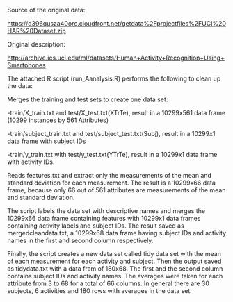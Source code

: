 Source of the original data: 

  https://d396qusza40orc.cloudfront.net/getdata%2Fprojectfiles%2FUCI%20HAR%20Dataset.zip

Original description: 

 http://archive.ics.uci.edu/ml/datasets/Human+Activity+Recognition+Using+Smartphones

The attached R script (run_Aanalysis.R) performs the following to clean up the data:
      
Merges the training and test sets to create one data set: 

  -train/X_train.txt and test/X_test.txt(XTrTe), result in a 10299x561 data frame (10299 instances by  561  Attributes)

  -train/subject_train.txt and test/subject_test.txt(Subj), result in a 10299x1 data frame with subject IDs 

  -train/y_train.txt with test/y_test.txt(YTrTe), result in a 10299x1 data frame with activity IDs.

Reads features.txt and extract only the measurements of the mean and standard deviation for each measurement. 
The result is a 10299x66 data frame, because only 66 out of 561 attributes are measurements of the mean and standard deviation. 


The script labels the data set with descriptive names and merges the 10299x66 data frame containing 
features with 10299x1 data frames containing activity labels and subject IDs. The result saved as 
mergedcleandata.txt, a 10299x68 data frame having subject IDs and activity names in the first and 
second column respectively.

Finally, the script creates a new data set called tidy data set with the mean of each measurement for each 
activity and subject. Then the output saved as tidydata.txt with a data fram of 180x68. The first and the 
second column contains subject IDs and activity names. The averages were taken for each attribute from 3 to 68 for a total of 66 columns. In general there are 30 subjects, 6 activities and 180 rows with averages in the data set.


